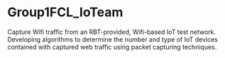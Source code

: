 # Group1FCL_IoTeam
Capture Wifi traffic from an RBT-provided, Wifi-based IoT test network. Developing algorithms to determine the number and type of IoT devices contained with captured web traffic using packet capturing techniques.
